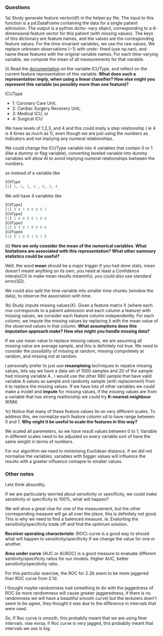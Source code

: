 ### Questions


1a) Study generate feature vector(df) in the helper.py file. The input to this function is a pd.DataFrame containing the data for a single patient admission. The output is a python dictio- nary object, corresponding to a d-dimensional feature vector for this patient (with missing values). The keys of this dictionary are feature names, and the values are the corresponding feature values. For the time-invariant variables, we use the raw values. We replace unknown observations (−1) with unde- fined (use np.nan), and name these features with the original variable names. For each time-varying variable, we compute the mean of all measurements for that variable.

(i) Read the [documentation](https://physionet.org/challenge/2012//#weight) on the variable ICUType, and reflect on the current feature representation of this variable. **What does such a representation imply, when using a linear classifier? How else might you represent this variable (as possibly more than one feature)?**

ICUType 
- 1: Coronary Care Unit, 
- 2: Cardiac Surgery Recovery Unit,
- 3: Medical ICU, or 
- 4: Surgical ICU

We have levels of 1,2,3, and 4 and this could imply a step relationship ( ie 4 is 4 times as much as 1), even though we are just using the numbers as indicators and not implying any numeral relationships. 

We could change the ICUType variable into 4 variables that contain 0 or 1 (like a dummy or flag variable), converting leveled variable into dummy variables will allow AI to avoid implying numeral relationships bwtween the numbers. 

so instead of a variable like 

```R
ICUType 
[1] 1, 2, 1, 4 , 4, 3, 4
```

We will have 4 variables like

```R
ICUType1
[1] 0 0 1 0 0 0 0 1
ICUType2
[1] 1 0 0 0 0 1 0 0
ICUType3
[1] 0 0 0 1 0 0 0 0
ICUType4
[1] 0 1 0 0 1 0 1 0
```

(ii) **Here we only consider the mean of the numerical variables. What limitations are associated with this representation? What other summary statistics could be useful?**

Well, the word **mean** should be a major trigger if you had done stats, mean doesn't meant anything on its own, you need at least a  Confidence interals(CI) to make mean results meaninful, you could also use standard error(SD). 

We could also split the time variable into smaller time chunks (window the data), to observe the association with time. 

1b) Study impute missing values(X). Given a feature matrix X (where each row corresponds to a patient admission and each column a feature) with missing values, we consider each feature column independently. For each column, we impute the missing values by replacing it with the mean value of the observed values in that column. **What assumptions does this imputation approach make? How else might you handle missing data?**

If we use mean value to replace missing values, we are assuming all missing value are average sample, and this is definitely not true. We need to consider the possibility of missing at random, missing compoletely at random, and missing not at random. 

I personally prefer to just use **resampleing** techniques to repalce missing values, lets say we have a data set of 1000 samples and 20 of the sample had missing variable A , I would use the other 980 sample that have valid variable A values as sample and randomly sample (with replacement) from it to replace the missing values. If we have lots of other variables we could make a model and **impute** for missing values, if the missing values are from a variable that has strong realtionship we could try **K-neareat neighbour** (KNN). 


1c)
Notice that many of these feature values lie on very different scales. To address this, we normalize each feature column xd to have range between 0 and 1. **Why might it be useful to scale the features in this way?**

We scaled all paremeters, so we have result values between 0 to 1, Variable in different scales need to be adjusted so every variable sort of have the same weight in terms of numbers. 

For our algorithm we need to minimising Euclidean distance, if we did not normalise the variables, variables with bigger values will influence the results with a graeter influence comapre to smaller values. 

### Other notes

Lets think absurdity. 

If we are particularly worried about sensitivity or specificity, we could make sensitivity or specificity to 100%, what will happen?

We will ahve a great vlue for one of the measurement, but the other corresponding measure will go all over the place, this is definitely not good. This is why we need to find a balenced measure. ie. Evalurting the sensitivity/specificity trade off and find the optimum solution.


**Receiver operating characteristic** (ROC) curve is a good way to should what will happen to sensitivity/specificity if we change the value for one or another. 


**Area under curve** (AUC or AUROC) is a good measure to evaluate different senitivity/specificity ratios for our models. 
Higher AUC, better sensitivity/specitivity ratio. 


For this particular exercise, the ROC for 2.2b seem to be more jaggered than ROC curve from 2.1d. 

I thought maybe randomness had something to do with the jaggedness of ROC (ie more randomness will cause greater jaggeredness, if there is no randomness we will have a beautiful smooth curve) but the lecturers doen't seem to be agree, they thought it was due to the difference in intervals that were used. 

So, If Roc curve is smooth, this probabily meant that we are using finer intervals. vise evrsa,
if Roc curve is very jagged, this probabily meant that intervals we use is big. 


